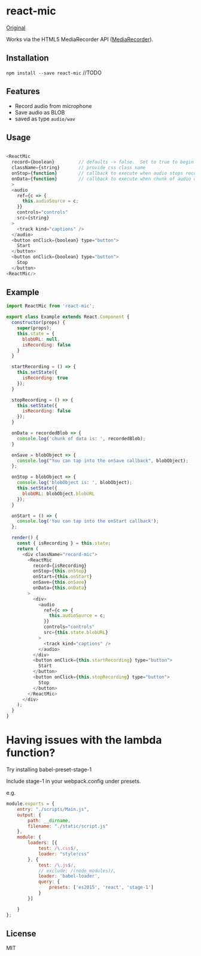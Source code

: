 # react-mic
[Original](https://github.com/hackingbeauty/react-mic)

Works via the HTML5 MediaRecorder API ([MediaRecorder](https://caniuse.com/#search=MediaRecorder)).

## Installation

`npm install --save react-mic` //TODO

## Features

- Record audio from microphone
- Save audio as BLOB
- saved as type `audio/wav`

## Usage

```js

<ReactMic
  record={boolean}         // defaults -> false.  Set to true to begin recording
  className={string}       // provide css class name
  onStop={function}        // callback to execute when audio stops recording
  onData={function}        // callback to execute when chunk of audio data is available
  >       
  <audio
    ref={c => {
      this.audioSource = c;
    }}
    controls="controls"
    src={string}
  >
    <track kind="captions" />
  </audio>
  <button onClick={boolean} type="button">
    Start
  </button>
  <button onClick={boolean} type="button">
    Stop
  </button>
<ReactMic/>

```

## Example

```js
import ReactMic from 'react-mic';

export class Example extends React.Component {
  constructor(props) {
    super(props);
    this.state = {
      blobURL: null,
      isRecording: false
    }
  }

  startRecording = () => {
    this.setState({
      isRecording: true
    });
  }

  stopRecording = () => {
    this.setState({
      isRecording: false
    });
  }

  onData = recordedBlob => {
    console.log('chunk of data is: ', recordedBlob);
  }

  onSave = blobObject => {
    console.log("You can tap into the onSave callback", blobObject);
  };

  onStop = blobObject => {
    console.log('blobObject is: ', blobObject);
    this.setState({
      blobURL: blobObject.blobURL
    });
  }

  onStart = () => {
    console.log('You can tap into the onStart callback');
  };

  render() {
    const { isRecording } = this.state;
    return (
      <div className="record-mic">
        <ReactMic
          record={isRecording}
          onStop={this.onStop}
          onStart={this.onStart}
          onSave={this.onSave}
          onData={this.onData}
        >
          <div>
            <audio
              ref={c => {
                this.audioSource = c;
              }}
              controls="controls"
              src={this.state.blobURL}
            >
              <track kind="captions" />
            </audio>
          </div>
          <button onClick={this.startRecording} type="button">
            Start
          </button>
          <button onClick={this.stopRecording} type="button">
            Stop
          </button>
        </ReactMic>
      </div>
    );
  }
}
```
# Having issues with the lambda function?
Try installing babel-preset-stage-1

Include stage-1 in your webpack.config under presets.

e.g.

```js
module.exports = {
    entry: "./scripts/Main.js",
    output: {
        path: __dirname,
        filename: "./static/script.js"
    },
    module: {
        loaders: [{
            test: /\.css$/,
            loader: "style!css"
        }, {
            test: /\.js$/,
            // exclude: /(node_modules)/,
            loader: 'babel-loader',
            query: {
                presets: ['es2015', 'react', 'stage-1']
            }
        }]

    }
};
```

## License

MIT
